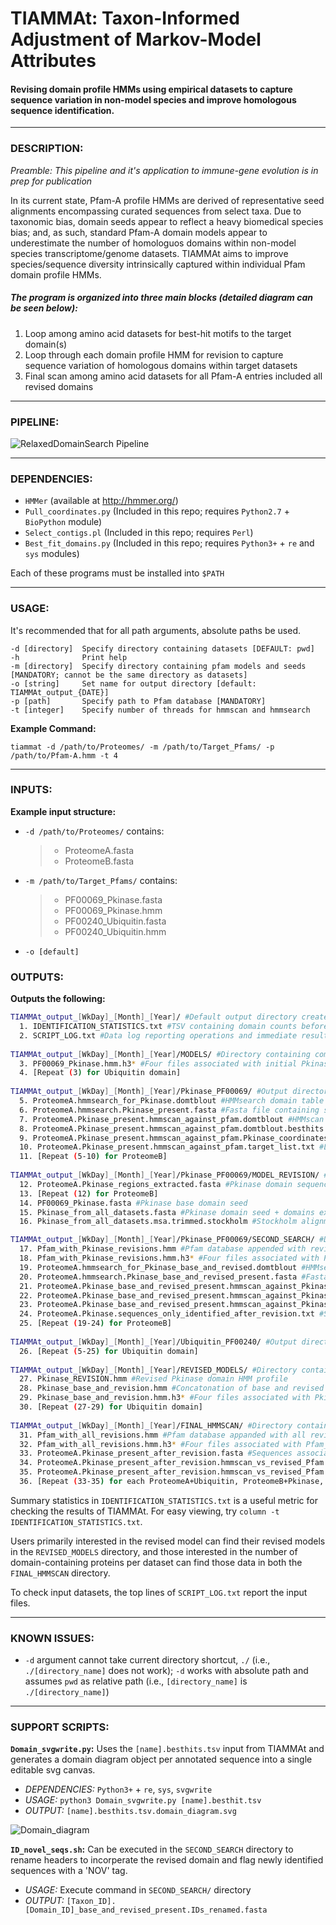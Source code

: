 # TIAMMAt: Taxon-Informed Adjustment of Markov-Model Attributes

#### Revising domain profile HMMs using empirical datasets to capture sequence variation in non-model species and improve homologous sequence identification. 

---
### DESCRIPTION: 
_Preamble: This pipeline and it's application to immune-gene evolution is in prep for publication_

In its current state, Pfam-A profile HMMs are derived of representative seed alignments encompassing curated sequences from select taxa. Due to taxonomic bias, domain seeds appear to reflect a heavy biomedical species bias; and, as such, standard Pfam-A domain models appear to underestimate the number of homologuos domains within non-model species transcriptome/genome datasets. TIAMMAt aims to improve species/sequence diversity intrinsically captured within individual Pfam domain profile HMMs.

##### The program is organized into three main blocks (detailed diagram can be seen below): 
1) Loop among amino acid datasets for best-hit motifs to the target domain(s) 
2) Loop through each domain profile HMM for revision to capture sequence variation of homologous domains within target datasets
3) Final scan among amino acid datasets for all Pfam-A entries included all revised domains 

---
### PIPELINE:
![RelaxedDomainSearch Pipeline](https://github.com/mtassia/RelaxedDomainSearch/blob/master/Program_diagram.png)

---
### DEPENDENCIES:
- `HMMer` (available at http://hmmer.org/)
- `Pull_coordinates.py` (Included in this repo; requires `Python2.7` + `BioPython` module)
- `Select_contigs.pl` (Included in this repo; requires `Perl`)
- `Best_fit_domains.py` (Included in this repo; requires `Python3+` + `re` and `sys` modules)

Each of these programs must be installed into `$PATH`

---
### USAGE:
It's recommended that for all path arguments, absolute paths be used. 

```
-d [directory]  Specify directory containing datasets [DEFAULT: pwd]
-h              Print help
-m [directory]  Specify directory containing pfam models and seeds [MANDATORY; cannot be the same directory as datasets]
-o [string]     Set name for output directory [default: TIAMMAt_output_{DATE}]
-p [path]       Specify path to Pfam database [MANDATORY]
-t [integer]    Specify number of threads for hmmscan and hmmsearch
```

**Example Command:**
``` 
tiammat -d /path/to/Proteomes/ -m /path/to/Target_Pfams/ -p /path/to/Pfam-A.hmm -t 4
```

---
### INPUTS:
**Example input structure:**
- `-d /path/to/Proteomes/` contains:
  >- ProteomeA.fasta
  >- ProteomeB.fasta
- `-m /path/to/Target_Pfams/` contains:
  >- PF00069_Pkinase.fasta
  >- PF00069_Pkinase.hmm
  >- PF00240_Ubiquitin.fasta
  >- PF00240_Ubiquitin.hmm
- `-o [default]`

### OUTPUTS:
**Outputs the following:**
```bash
TIAMMAt_output_[WkDay]_[Month]_[Year]/ #Default output directory created by program
  1. IDENTIFICATION_STATISTICS.txt #TSV containing domain counts before & after revision
  2. SCRIPT_LOG.txt #Data log reporting operations and immediate results during program execution
  
TIAMMAt_output_[WkDay]_[Month]_[Year]/MODELS/ #Directory containing compressed models for initial HMMsearch step
  3. PF00069_Pkinase.hmm.h3* #Four files associated with initial Pkinase domain compression from HMMpress
  4. [Repeat (3) for Ubiquitin domain]
  
TIAMMAt_output_[WkDay]_[Month]_[Year]/Pkinase_PF00069/ #Output directory for Pkinase domain revision
  5. ProteomeA.hmmsearch_for_Pkinase.domtblout #HMMsearch domain table output for potential Pkinase domains in ProteomeA.fasta
  6. ProteomeA.hmmsearch.Pkinase_present.fasta #Fasta file containing sequences with potential Pkinase domains found in ProteomeA.fasta from HMMsearch
  7. ProteomeA.Pkinase_present.hmmscan_against_pfam.domtblout #HMMscan output (domain table) of above sequences annotated with all Pfam domains
  8. ProteomeA.Pkinase_present.hmmscan_against_pfam.domtblout.besthits.tsv #Above table filtered for domains meeting HMMer inclusion threshold and overlap
  9. ProteomeA.Pkinase_present.hmmscan_against_pfam.Pkinase_coordinates.tsv #Coordinate TSV for all best-fit Pkinase domains in ProteomeA.fasta
  10. ProteomeA.Pkinase_present.hmmscan_against_pfam.target_list.txt #List of sequences with best-fit Pkinase domains in ProteomA.fasta
  11. [Repeat (5-10) for ProteomeB]
  
TIAMMAt_output_[WkDay]_[Month]_[Year]/Pkinase_PF00069/MODEL_REVISION/ #Directory used for Pkinase HMM profile revision; final revised domain model in TIAMMAt_output_[WkDay]_[Month]_[Year]/REVISED_MODELS/
  12. ProteomeA.Pkinase_regions_extracted.fasta #Pkinase domain sequences from ProteomeA.fasta
  13. [Repeat (12) for ProteomeB]
  14. PF00069_Pkinase.fasta #Pkinase base domain seed
  15. Pkinase_from_all_datasets.fasta #Pkinase domain seed + domains extracted from each dataset
  16. Pkinase_from_all_datasets.msa.trimmed.stockholm #Stockholm alignment of Pkinase domain with non-homologous ends trimmed

TIAMMAt_output_[WkDay]_[Month]_[Year]/Pkinase_PF00069/SECOND_SEARCH/ #Directory contains search for Pkinase domains following revision
  17. Pfam_with_Pkinase_revisions.hmm #Pfam database appended with revised domain profile
  18. Pfam_with_Pkinase_revisions.hmm.h3* #Four files associated with Pfam_with_Pkinase_revisions.hmm compression
  19. ProteomeA.hmmsearch_for_Pkinase_base_and_revised.domtblout #HMMsearch domain table output for potential Pkinase domains (either base or revised) in ProteomeA.fasta
  20. ProteomeA.hmmsearch.Pkinase_base_and_revised_present.fasta #Fasta file containing sequences with potential Pkinase domains (base or revised) found in ProteomeA.fasta from HMMsearch
  21. ProteomeA.Pkinase_base_and_revised_present.hmmscan_against_Pkinase_REV_appended_Pfam.domtblout #HMMscan output (domain table) of above sequences annotated with all Pfam domains (including revised Pkinase domain). IMPORTANT: Sequences annotated in this file do not necessarily contain a best-hit target domain. 
  22. ProteomeA.Pkinase_base_and_revised_present.hmmscan_against_Pkinase_REV_appended_Pfam.domtblout.besthits.tsv #Best-hits file associated with above file
  23. ProteomeA.Pkinase_base_and_revised_present.hmmscan_against_Pkinase_REV_appended_Pfam.target_list.txt #List of sequences with best-fit Pkinase domains (base or revised) in ProteomA.fasta
  24. ProteomeA.Pkinase.sequences_only_identified_after_revision.txt #Sequences in ProteomeA.fasta with Pkinase only found after revision
  25. [Repeat (19-24) for ProteomeB]
  
TIAMMAt_output_[WkDay]_[Month]_[Year]/Ubiquitin_PF00240/ #Output directory for Ubiquitin domain revision
  26. [Repeat (5-25) for Ubiquitin domain]
  
TIAMMAt_output_[WkDay]_[Month]_[Year]/REVISED_MODELS/ #Directory containing all revised models
  27. Pkinase_REVISION.hmm #Revised Pkinase domain HMM profile
  28. Pkinase_base_and_revision.hmm #Concatonation of base and revised Pkinase domain HMM profiles
  29. Pkinase_base_and_revision.hmm.h3* #Four files associated with Pkinase_base_and_revision.hmm compression
  30. [Repeat (27-29) for Ubiquitin domain]
  
TIAMMAt_output_[WkDay]_[Month]_[Year]/FINAL_HMMSCAN/ #Directory containing domain annotations following all domain revisions
  31. Pfam_with_all_revisions.hmm #Pfam database appanded with all revised domain profiles
  32. Pfam_with_all_revisions.hmm.h3* #Four files associated with Pfam_with_all_revisions.hmm compression
  33. ProteomeA.Pkinase_present_after_revision.fasta #Sequences associated with ProteomeA.Pkinase_base_and_revised_present.hmmscan_against_Pkinase_REV_appended_Pfam.target_list.txt above -- i.e, sequences with best-hits to either base or revised domain
  34. ProteomeA.Pkinase_present_after_revision.hmmscan_vs_revised_Pfam.domtblout #HMMscan output (domain table) of above sequences annotated with all Pfam domains (including all revised domains)
  35. ProteomeA.Pkinase_present_after_revision.hmmscan_vs_revised_Pfam.domtblout.besthits.tsv #Best-hits file associated with the above file
  36. [Repeat (33-35) for each ProteomeA+Ubiquitin, ProteomeB+Pkinase, and ProteomeB+Ubiquitin]
```
Summary statistics in `IDENTIFICATION_STATISTICS.txt` is a useful metric for checking the results of TIAMMAt. For easy viewing, try `column -t IDENTIFICATION_STATISTICS.txt`.

Users primarily interested in the revised model can find their revised models in the `REVISED_MODELS` directory, and those interested in the number of domain-containing proteins per dataset can find those data in both the `FINAL_HMMSCAN` directory.

To check input datasets, the top lines of `SCRIPT_LOG.txt` report the input files.

---
### KNOWN ISSUES:
* `-d` argument cannot take current directory shortcut, `./` (i.e., `./[directory_name]` does not work); `-d` works with absolute path and assumes `pwd` as relative path (i.e., `[directory_name]` is `./[directory_name]`)

---
### SUPPORT SCRIPTS:

**`Domain_svgwrite.py`:** Uses the `[name].besthits.tsv` input from TIAMMAt and generates a domain diagram object per annotated sequence into a single editable svg canvas.
* *DEPENDENCIES:* `Python3+` + `re`, `sys`, `svgwrite`
* *USAGE:* `python3 Domain_svgwrite.py [name].besthit.tsv`
* *OUTPUT:* `[name].besthits.tsv.domain_diagram.svg`

![Domain_diagram](https://github.com/mtassia/RelaxedDomainSearch/blob/master/Domain_SVGwrite_example.PNG)

**`ID_novel_seqs.sh`:** Can be executed in the `SECOND_SEARCH` directory to rename headers to incorperate the revised domain and flag newly identified sequences with a 'NOV' tag.
* *USAGE:* Execute command in `SECOND_SEARCH/` directory
* *OUTPUT:* `[Taxon_ID].[Domain_ID]_base_and_revised_present.IDs_renamed.fasta`


